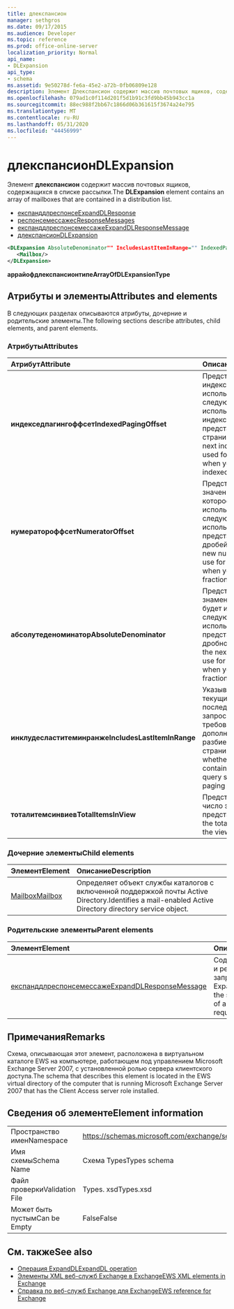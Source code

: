 ```yaml
---
title: длекспансион
manager: sethgros
ms.date: 09/17/2015
ms.audience: Developer
ms.topic: reference
ms.prod: office-online-server
localization_priority: Normal
api_name:
- DLExpansion
api_type:
- schema
ms.assetid: 9e50278d-fe6a-45e2-a72b-0fb06809e128
description: Элемент Длекспансион содержит массив почтовых ящиков, содержащихся в списке рассылки.
ms.openlocfilehash: 079ad1c0f114d201f5d1b91c3fd9bb45b943cc1a
ms.sourcegitcommit: 88ec988f2bb67c1866d06b361615f3674a24e795
ms.translationtype: MT
ms.contentlocale: ru-RU
ms.lasthandoff: 05/31/2020
ms.locfileid: "44456999"
---
```

# <a name="dlexpansion"></a><span data-ttu-id="71bed-103">длекспансион</span><span class="sxs-lookup"><span data-stu-id="71bed-103">DLExpansion</span></span>

<span data-ttu-id="71bed-104">Элемент **длекспансион** содержит массив почтовых ящиков, содержащихся в списке рассылки.</span><span class="sxs-lookup"><span data-stu-id="71bed-104">The **DLExpansion** element contains an array of mailboxes that are contained in a distribution list.</span></span> 
  
- [<span data-ttu-id="71bed-105">експанддлреспонсе</span><span class="sxs-lookup"><span data-stu-id="71bed-105">ExpandDLResponse</span></span>](expanddlresponse.md) 
- [<span data-ttu-id="71bed-106">респонсемессажес</span><span class="sxs-lookup"><span data-stu-id="71bed-106">ResponseMessages</span></span>](responsemessages.md) 
- [<span data-ttu-id="71bed-107">експанддлреспонсемессаже</span><span class="sxs-lookup"><span data-stu-id="71bed-107">ExpandDLResponseMessage</span></span>](expanddlresponsemessage.md)
- [<span data-ttu-id="71bed-108">длекспансион</span><span class="sxs-lookup"><span data-stu-id="71bed-108">DLExpansion</span></span>](dlexpansion.md)
  
```xml
<DLExpansion AbsoluteDenominator"" IncludesLastItemInRange="" IndexedPagingOffset="" NumeratorOffset="" TotalItemsInView="">
   <Mailbox/>
</DLExpansion>
```

 <span data-ttu-id="71bed-109">**аррайофдлекспансионтипе**</span><span class="sxs-lookup"><span data-stu-id="71bed-109">**ArrayOfDLExpansionType**</span></span>
## <a name="attributes-and-elements"></a><span data-ttu-id="71bed-110">Атрибуты и элементы</span><span class="sxs-lookup"><span data-stu-id="71bed-110">Attributes and elements</span></span>

<span data-ttu-id="71bed-111">В следующих разделах описываются атрибуты, дочерние и родительские элементы.</span><span class="sxs-lookup"><span data-stu-id="71bed-111">The following sections describe attributes, child elements, and parent elements.</span></span>
  
### <a name="attributes"></a><span data-ttu-id="71bed-112">Атрибуты</span><span class="sxs-lookup"><span data-stu-id="71bed-112">Attributes</span></span>

|<span data-ttu-id="71bed-113">**Атрибут**</span><span class="sxs-lookup"><span data-stu-id="71bed-113">**Attribute**</span></span>|<span data-ttu-id="71bed-114">**Описание**</span><span class="sxs-lookup"><span data-stu-id="71bed-114">**Description**</span></span>|
|:-----|:-----|
|<span data-ttu-id="71bed-115">**индекседпагингоффсет**</span><span class="sxs-lookup"><span data-stu-id="71bed-115">**IndexedPagingOffset**</span></span> <br/> |<span data-ttu-id="71bed-116">Представляет следующий индекс, который должен использоваться для следующего запроса при использовании индексированного представления страницы.</span><span class="sxs-lookup"><span data-stu-id="71bed-116">Represents the next index that should be used for the next request when you are using an indexed page view.</span></span>  <br/> |
|<span data-ttu-id="71bed-117">**нумератороффсет**</span><span class="sxs-lookup"><span data-stu-id="71bed-117">**NumeratorOffset**</span></span> <br/> |<span data-ttu-id="71bed-118">Представляет новое значение числителя, которое будет использоваться для следующего запроса при использовании представлений страницы дробей.</span><span class="sxs-lookup"><span data-stu-id="71bed-118">Represents the new numerator value to use for the next request when you are using fraction page views.</span></span>  <br/> |
|<span data-ttu-id="71bed-119">**абсолутеденоминатор**</span><span class="sxs-lookup"><span data-stu-id="71bed-119">**AbsoluteDenominator**</span></span> <br/> |<span data-ttu-id="71bed-120">Представляет следующий знаменатель, который будет использоваться для следующего запроса при использовании представлений страницы дробной части.</span><span class="sxs-lookup"><span data-stu-id="71bed-120">Represents the next denominator to use for the next request when you are using fraction page views.</span></span>  <br/> |
|<span data-ttu-id="71bed-121">**инклудесластитеминранже**</span><span class="sxs-lookup"><span data-stu-id="71bed-121">**IncludesLastItemInRange**</span></span> <br/> |<span data-ttu-id="71bed-122">Указывает, содержат ли текущие результаты последний элемент в запросе, чтобы не требовалось дополнительное разбиение на страницы.</span><span class="sxs-lookup"><span data-stu-id="71bed-122">Indicates whether the current results contain the last item in the query so that additional paging is not needed.</span></span>  <br/> |
|<span data-ttu-id="71bed-123">**тоталитемсинвиев**</span><span class="sxs-lookup"><span data-stu-id="71bed-123">**TotalItemsInView**</span></span> <br/> |<span data-ttu-id="71bed-124">Представляет общее число элементов в представлении.</span><span class="sxs-lookup"><span data-stu-id="71bed-124">Represents the total number of items in the view.</span></span>  <br/> |
   
### <a name="child-elements"></a><span data-ttu-id="71bed-125">Дочерние элементы</span><span class="sxs-lookup"><span data-stu-id="71bed-125">Child elements</span></span>

|<span data-ttu-id="71bed-126">**Элемент**</span><span class="sxs-lookup"><span data-stu-id="71bed-126">**Element**</span></span>|<span data-ttu-id="71bed-127">**Описание**</span><span class="sxs-lookup"><span data-stu-id="71bed-127">**Description**</span></span>|
|:-----|:-----|
|[<span data-ttu-id="71bed-128">Mailbox</span><span class="sxs-lookup"><span data-stu-id="71bed-128">Mailbox</span></span>](mailbox.md) <br/> |<span data-ttu-id="71bed-129">Определяет объект службы каталогов с включенной поддержкой почты Active Directory.</span><span class="sxs-lookup"><span data-stu-id="71bed-129">Identifies a mail-enabled Active Directory directory service object.</span></span>  <br/> |
   
### <a name="parent-elements"></a><span data-ttu-id="71bed-130">Родительские элементы</span><span class="sxs-lookup"><span data-stu-id="71bed-130">Parent elements</span></span>

|<span data-ttu-id="71bed-131">**Элемент**</span><span class="sxs-lookup"><span data-stu-id="71bed-131">**Element**</span></span>|<span data-ttu-id="71bed-132">**Описание**</span><span class="sxs-lookup"><span data-stu-id="71bed-132">**Description**</span></span>|
|:-----|:-----|
|[<span data-ttu-id="71bed-133">експанддлреспонсемессаже</span><span class="sxs-lookup"><span data-stu-id="71bed-133">ExpandDLResponseMessage</span></span>](expanddlresponsemessage.md) <br/> |<span data-ttu-id="71bed-134">Содержит состояние и результат одного запроса ExpandDL.</span><span class="sxs-lookup"><span data-stu-id="71bed-134">Contains the status and result of a single ExpandDL request.</span></span>  <br/> |
   
## <a name="remarks"></a><span data-ttu-id="71bed-135">Примечания</span><span class="sxs-lookup"><span data-stu-id="71bed-135">Remarks</span></span>

<span data-ttu-id="71bed-136">Схема, описывающая этот элемент, расположена в виртуальном каталоге EWS на компьютере, работающем под управлением Microsoft Exchange Server 2007, с установленной ролью сервера клиентского доступа.</span><span class="sxs-lookup"><span data-stu-id="71bed-136">The schema that describes this element is located in the EWS virtual directory of the computer that is running Microsoft Exchange Server 2007 that has the Client Access server role installed.</span></span>
  
## <a name="element-information"></a><span data-ttu-id="71bed-137">Сведения об элементе</span><span class="sxs-lookup"><span data-stu-id="71bed-137">Element information</span></span>

|||
|:-----|:-----|
|<span data-ttu-id="71bed-138">Пространство имен</span><span class="sxs-lookup"><span data-stu-id="71bed-138">Namespace</span></span>  <br/> |https://schemas.microsoft.com/exchange/services/2006/types  <br/> |
|<span data-ttu-id="71bed-139">Имя схемы</span><span class="sxs-lookup"><span data-stu-id="71bed-139">Schema Name</span></span>  <br/> |<span data-ttu-id="71bed-140">Схема Types</span><span class="sxs-lookup"><span data-stu-id="71bed-140">Types schema</span></span>  <br/> |
|<span data-ttu-id="71bed-141">Файл проверки</span><span class="sxs-lookup"><span data-stu-id="71bed-141">Validation File</span></span>  <br/> |<span data-ttu-id="71bed-142">Types. xsd</span><span class="sxs-lookup"><span data-stu-id="71bed-142">Types.xsd</span></span>  <br/> |
|<span data-ttu-id="71bed-143">Может быть пустым</span><span class="sxs-lookup"><span data-stu-id="71bed-143">Can be Empty</span></span>  <br/> |<span data-ttu-id="71bed-144">False</span><span class="sxs-lookup"><span data-stu-id="71bed-144">False</span></span>  <br/> |
   
## <a name="see-also"></a><span data-ttu-id="71bed-145">См. также</span><span class="sxs-lookup"><span data-stu-id="71bed-145">See also</span></span>

- [<span data-ttu-id="71bed-146">Операция ExpandDL</span><span class="sxs-lookup"><span data-stu-id="71bed-146">ExpandDL operation</span></span>](expanddl-operation.md)
- [<span data-ttu-id="71bed-147">Элементы XML веб-служб Exchange в Exchange</span><span class="sxs-lookup"><span data-stu-id="71bed-147">EWS XML elements in Exchange</span></span>](ews-xml-elements-in-exchange.md) 
- [<span data-ttu-id="71bed-148">Справка по веб-служб Exchange для Exchange</span><span class="sxs-lookup"><span data-stu-id="71bed-148">EWS reference for Exchange</span></span>](ews-reference-for-exchange.md)

